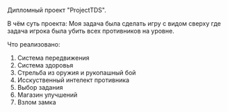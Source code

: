 Дипломный проект "ProjectTDS".

В чём суть проекта:
Моя задача была сделать игру с видом сверху где задача игрока была убить всех противников на уровне.

Что реализовано:
1. Система передвижения
2. Система здоровья
3. Стрельба из оружия и рукопашный бой
4. Исскуственный интелект противника
5. Выбор задания
6. Магазин улучшений
7. Взлом замка
